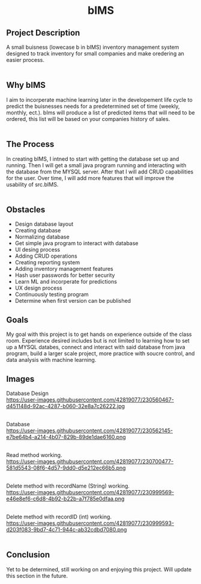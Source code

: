 <h1 align="center">bIMS</h1>

<h2>Project Description</h2>
A small buisness (lowecase b in bIMS) inventory management system designed to track inventory for small companies and make oredering an easier process.<br /><br />

<h2>Why bIMS</h2>
I aim to incorperate machine learning later in the developement life cycle to predict the buisnesses needs for a predetermined set of time (weekly, monthly, ect.). bIms will produce a list of predicted items that will need to be ordered, this list will be based on your companies history of sales.<br /><br />

<h2>The Process</h2>
In creating bIMS, I intned to start with getting the database set up and running. Then I will get a small java program running and interacting with the database from the MYSQL server. After that I will add CRUD capabilities for the user. Over time, I will add more features that will improve the usability of src.bIMS.<br /><br />

<h2>Obstacles</h2>
<ul>
<li>Design database layout</li>
<li>Creating database</li>
<li>Normalizing database</li>
<li>Get simple java program to interact with database</li>
<li>UI desing process</li>
<li>Adding CRUD operations</li>
<li>Creating reporting system</li>
<li>Adding inventory management features</li>
<li>Hash user passwords for better security</li>
<li>Learn ML and incorperate for predictions</li>
<li>UX design process</li>
<li>Continuously testing program</li>
<li>Determine when first version can be published</li>
</ul>

<h2>Goals</h2>
My goal with this project is to get hands on experience outside of the class room. Experience desired includes but is not limited to learning how to set up a MYSQL databes, connect and interact with said database from java program, build a larger scale project, more practice with soucre control, and data analysis with machine learning.

<h2>Images</h2>

Database Design <br />
https://user-images.githubusercontent.com/42819077/230560467-d451148d-92ac-4287-b060-32e8a7c26222.jpg <br /><br />

Database <br />
https://user-images.githubusercontent.com/42819077/230562145-e7be64b4-a214-4b07-829b-89de1dae6160.png <br /><br />

Read method working.<br />
https://user-images.githubusercontent.com/42819077/230700477-581d5543-08f6-4d57-9dd0-d5e212ec66b5.png <br /><br />

Delete method with recordName (String) working.<br />
https://user-images.githubusercontent.com/42819077/230999569-e46e8ef6-c6d8-4b92-b22b-a7f785e0dfaa.png <br /><br />

Delete method with recordID (int) working.<br />
https://user-images.githubusercontent.com/42819077/230999593-d203f083-9bd7-4c71-944c-ab32cdbd7080.png <br /><br />

<h2>Conclusion</h2>
Yet to be determined, still working on and enjoying this project. Will update this section in the future.
